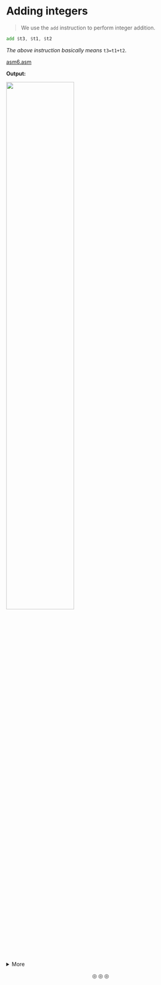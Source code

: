 # Adding integers
> We use the `add` instruction to perform integer addition.

```asm
add $t3, $t1, $t2
```
*The above instruction basically means* `t3=t1+t2`.

[asm6.asm](https://github.com/C0DER11101/MIPS/blob/MIPS/tests/asm6.asm)

**Output:**

<img src="https://user-images.githubusercontent.com/96164229/240891217-10cf5e82-efc7-414b-9ffa-e36d0afd5c4c.png" width="60%" height="60%">

<details>
<summary>More</summary>

<img src="https://user-images.githubusercontent.com/96164229/240891346-07196e4f-9487-425a-ba30-57754aca15b1.png" width="60%" height="60%">

Here we can see that the integers `a` and `b` are stored like array elements(in contiguous manner).

<img src="https://user-images.githubusercontent.com/96164229/240891520-7858b53d-ce55-4502-a28c-17199e380bd1.png" width="60%" height="60%">

We can see that there are some "background" instructions that run for every instruction that were typed.

The register `$1` is actually the register `$at`(_assembler temporary_). `$8` is `$t0`.

Also, we wrote `add` instruction to move the value in `$t2` to `$a0` because `add` is the real MIPS instruction. However, there is a pseudo instruction called `move` that used to transfer the value of one register to another.

`a($zero)` is actually an explicit way of retrieving the value of `a` from the RAM. If we donot write `($zero)` then it will implicitly retrieve the value from RAM. Same goes for `b($zero)`

</details>

<p align="center">
&#9678; &#9678; &#9678;
</p>
